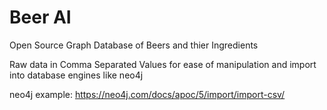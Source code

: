 # Beer AI
Open Source Graph Database of Beers and thier Ingredients

Raw data in Comma Separated Values for ease of manipulation and import into database engines like neo4j

neo4j example:
https://neo4j.com/docs/apoc/5/import/import-csv/

